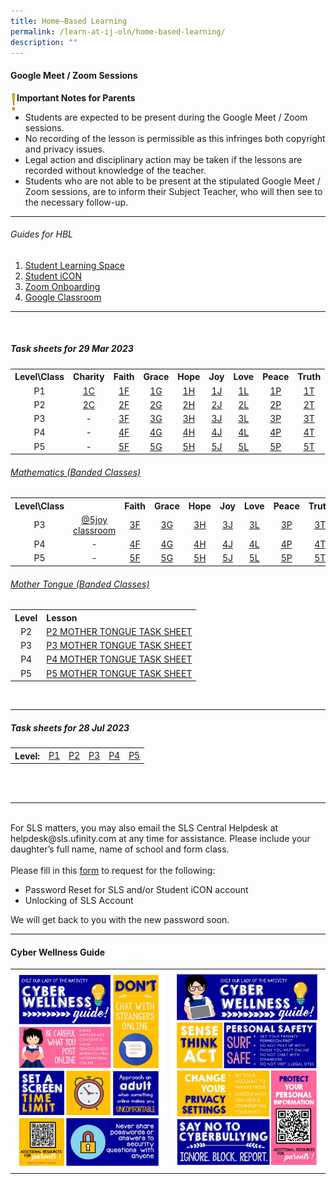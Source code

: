 ```yaml
---
title: Home–Based Learning
permalink: /learn-at-ij-oln/home-based-learning/
description: ""
---
```

<h4><strong>Google Meet / Zoom Sessions</strong></h4>
<img style="width: 2%;" src="/images/emark.gif" align="left">
<p><strong>Important Notes for Parents</strong></p>
<ul>
<li>Students are expected to be present during the Google Meet / Zoom sessions. </li>
<li>No recording of the lesson is permissible as this infringes both copyright and privacy issues. </li>
<li>Legal action and disciplinary action may be taken if the lessons are recorded without knowledge of the teacher. </li>
<li>Students who are not able to be present at the stipulated Google Meet / Zoom sessions, are to inform their Subject Teacher, who will then see to the necessary follow-up.</li>
</ul>
<hr>
<h6>Guides for HBL</h6>
<ol>
<li><a href="/files/Guides/STUDENT LEARNING SPACE.pdf" target="_blank" rel="noopener">Student Learning Space</a></li>
<li><a href="/files/Guides/STUDENT ICON.pdf" target="_blank" rel="noopener">Student iCON</a></li>
<li><a href="/files/Guides/ZOOM ONBOARDING GUIDE.pdf" target="_blank" rel="noopener">Zoom Onboarding</a></li>
	<li><a href="/files/Guides/GOOGLE CLASSROOM.pdf" target="_blank" rel="noopener">Google Classroom</a></li>
</ol>
<hr><br>
<h5>Task sheets for 29 Mar 2023</h5>
<table>
<tbody>
<tr>
<th style="text-align: center;">Level\Class</th>
<th style="text-align: center;">Charity</th>
<th style="text-align: center;">Faith</th>
<th style="text-align: center;">Grace</th>
<th style="text-align: center;">Hope</th>
<th style="text-align: center;">Joy</th>
<th style="text-align: center;">Love</th>
<th style="text-align: center;">Peace</th>
<th style="text-align: center;">Truth</th>
</tr>
<tr>
<td style="text-align: center;">P1</td>
<td style="text-align: center;"><a href="/files/TSheets29Mar/1 CHARITY HBL TASK SHEET.pdf" target="_blank" rel="noopener">1C</a></td>
<td style="text-align: center;"><a href="/files/TSheets29Mar/1 FAITH HBL TASK SHEET.pdf" target="_blank" rel="noopener">1F</a></td>
<td style="text-align: center;"><a href="/files/TSheets29Mar/1 GRACE HBL TASK SHEET.pdf" target="_blank" rel="noopener">1G</a></td>
<td style="text-align: center;"><a href="/files/TSheets29Mar/1 HOPE HBL TASK SHEET.pdf" target="_blank" rel="noopener">1H</a></td>
<td style="text-align: center;"><a href="/files/TSheets29Mar/1 JOY HBL TASK SHEET.pdf" target="_blank" rel="noopener">1J</a></td>
<td style="text-align: center;"><a href="/files/TSheets29Mar/1 LOVE HBL TASK SHEET.pdf" target="_blank" rel="noopener">1L</a></td>
<td style="text-align: center;"><a href="/files/TSheets29Mar/1 PEACE HBL TASK SHEET.pdf" target="_blank" rel="noopener">1P</a></td>
<td style="text-align: center;"><a href="/files/TSheets29Mar/1 TRUTH HBL TASK SHEET.pdf" target="_blank" rel="noopener">1T</a></td>
</tr>
<tr>
<td style="text-align: center;">P2</td>
<td style="text-align: center;"><a href="/files/TSheets29Mar/2 CHARITY HBL TASK SHEET.pdf" target="_blank" rel="noopener">2C</a></td>
<td style="text-align: center;"><a href="/files/TSheets29Mar/2 FAITH HBL TASK SHEET.pdf" target="_blank" rel="noopener">2F</a></td>
<td style="text-align: center;"><a href="/files/TSheets29Mar/2 GRACE HBL TASK SHEET.pdf" target="_blank" rel="noopener">2G</a></td>
<td style="text-align: center;"><a href="/files/TSheets29Mar/2 HOPE HBL TASK SHEET.pdf" target="_blank" rel="noopener">2H</a></td>
<td style="text-align: center;"><a href="/files/TSheets29Mar/2 JOY HBL TASK SHEET.pdf" target="_blank" rel="noopener">2J</a></td>
<td style="text-align: center;"><a href="/files/TSheets29Mar/2 LOVE HBL TASK SHEET.pdf" target="_blank" rel="noopener">2L</a></td>
<td style="text-align: center;"><a href="/files/TSheets29Mar/2 PEACE HBL TASK SHEET.pdf" target="_blank" rel="noopener">2P</a></td>
<td style="text-align: center;"><a href="/files/TSheets29Mar/2 TRUTH HBL TASK SHEET.pdf" target="_blank" rel="noopener">2T</a></td>
</tr>
<tr>
<td style="text-align: center;">P3</td>
<td style="text-align: center;"> - </td>
<td style="text-align: center;"><a href="/files/TSheets29Mar/3 FAITH HBL TASK SHEET.pdf" target="_blank" rel="noopener">3F</a></td>
<td style="text-align: center;"><a href="/files/TSheets29Mar/3 GRACE HBL TASK SHEET.pdf" target="_blank" rel="noopener">3G</a></td>
<td style="text-align: center;"><a href="/files/TSheets29Mar/3 HOPE HBL TASK SHEET.pdf" target="_blank" rel="noopener">3H</a></td>
<td style="text-align: center;"><a href="/files/TSheets29Mar/3 JOY HBL TASK SHEET.pdf" target="_blank" rel="noopener">3J</a></td>
<td style="text-align: center;"><a href="/files/TSheets29Mar/3 LOVE HBL TASK SHEET.pdf" target="_blank" rel="noopener">3L</a></td>
<td style="text-align: center;"><a href="/files/TSheets29Mar/3 PEACE HBL TASK SHEET.pdf" target="_blank" rel="noopener">3P</a></td>
<td style="text-align: center;"><a href="/files/TSheets29Mar/3 TRUTH HBL TASK SHEET.pdf" target="_blank" rel="noopener">3T</a></td>
</tr>
<tr>
<td style="text-align: center;">P4</td>
<td style="text-align: center;"> - </td>
<td style="text-align: center;"><a href="/files/TSheets29Mar/4 FAITH HBL TASK SHEET.pdf" target="_blank" rel="noopener">4F</a></td>
<td style="text-align: center;"><a href="/files/TSheets29Mar/4 GRACE HBL TASK SHEET.pdf" target="_blank" rel="noopener">4G</a></td>
<td style="text-align: center;"><a href="/files/TSheets29Mar/4 HOPE HBL TASK SHEET.pdf" target="_blank" rel="noopener">4H</a></td>
<td style="text-align: center;"><a href="/files/TSheets29Mar/4 JOY HBL TASK SHEET.pdf" target="_blank" rel="noopener">4J</a></td>
<td style="text-align: center;"><a href="/files/TSheets29Mar/4 LOVE HBL TASK SHEET.pdf" target="_blank" rel="noopener">4L</a></td>
<td style="text-align: center;"><a href="/files/TSheets29Mar/4 PEACE HBL TASK SHEET.pdf" target="_blank" rel="noopener">4P</a></td>
<td style="text-align: center;"><a href="/files/TSheets29Mar/4 TRUTH HBL TASK SHEET.pdf" target="_blank" rel="noopener">4T</a></td>
</tr>
<tr>
<td style="text-align: center;">P5</td>
<td style="text-align: center;"> - </td>
<td style="text-align: center;"><a href="/files/TSheets29Mar/P5 FAITH HBL TASK SHEET.pdf" target="_blank" rel="noopener">5F</a></td>
<td style="text-align: center;"><a href="/files/TSheets29Mar/P5 GRACE HBL TASK SHEET.pdf" target="_blank" rel="noopener">5G</a></td>
<td style="text-align: center;"><a href="/files/TSheets29Mar/P5 HOPE HBL TASK SHEET.pdf" target="_blank" rel="noopener">5H</a></td>
<td style="text-align: center;"><a href="/files/TSheets29Mar/P5 JOY HBL TASK SHEET.pdf" target="_blank" rel="noopener">5J</a></td>
<td style="text-align: center;"><a href="/files/TSheets29Mar/P5 LOVE HBL TASK SHEET.pdf" target="_blank" rel="noopener">5L</a></td>
<td style="text-align: center;"><a href="/files/TSheets29Mar/P5 PEACE HBL TASK SHEET.pdf" target="_blank" rel="noopener">5P</a></td>
<td style="text-align: center;"><a href="/files/TSheets29Mar/P5 TRUTH HBL TASK SHEET.pdf" target="_blank" rel="noopener">5T</a></td>
</tr>
</tbody>
</table>
<h6><u>Mathematics (Banded Classes)</u></h6>
<table>
<tbody>
<tr>
<th style="text-align: center;">Level\Class</th>
<th style="text-align: center;"></th>
<th style="text-align: center;">Faith</th>
<th style="text-align: center;">Grace</th>
<th style="text-align: center;">Hope</th>
<th style="text-align: center;">Joy</th>
<th style="text-align: center;">Love</th>
<th style="text-align: center;">Peace</th>
<th style="text-align: center;">Truth</th>
</tr>
	<tr>
<td style="text-align: center;">P3</td>
<td style="text-align: center;"><a href="/files/TSheetsAug/Maths/3 5 joy classroom.pdf" target="_blank" rel="noopener">@5joy classroom</a></td>
<td style="text-align: center;"><a href="/files/TSheets29Mar/3 FAITH HBL TASK SHEET.pdf" target="_blank" rel="noopener">3F</a></td>
<td style="text-align: center;"><a href="/files/TSheets29Mar/3 GRACE HBL TASK SHEET.pdf" target="_blank" rel="noopener">3G</a></td>
<td style="text-align: center;"><a href="/files/TSheets29Mar/3 HOPE HBL TASK SHEET.pdf" target="_blank" rel="noopener">3H</a></td>
<td style="text-align: center;"><a href="/files/TSheets29Mar/3 JOY HBL TASK SHEET.pdf" target="_blank" rel="noopener">3J</a></td>
<td style="text-align: center;"><a href="/files/TSheets29Mar/3 LOVE HBL TASK SHEET.pdf" target="_blank" rel="noopener">3L</a></td>
<td style="text-align: center;"><a href="/files/TSheets29Mar/3 PEACE HBL TASK SHEET.pdf" target="_blank" rel="noopener">3P</a></td>
<td style="text-align: center;"><a href="/files/TSheets29Mar/3 TRUTH HBL TASK SHEET.pdf" target="_blank" rel="noopener">3T</a></td>
</tr>
<tr>
<td style="text-align: center;">P4</td>
<td style="text-align: center;"> - </td>
<td style="text-align: center;"><a href="/files/TSheets29Mar/4 FAITH HBL TASK SHEET.pdf" target="_blank" rel="noopener">4F</a></td>
<td style="text-align: center;"><a href="/files/TSheets29Mar/4 GRACE HBL TASK SHEET.pdf" target="_blank" rel="noopener">4G</a></td>
<td style="text-align: center;"><a href="/files/TSheets29Mar/4 HOPE HBL TASK SHEET.pdf" target="_blank" rel="noopener">4H</a></td>
<td style="text-align: center;"><a href="/files/TSheets29Mar/4 JOY HBL TASK SHEET.pdf" target="_blank" rel="noopener">4J</a></td>
<td style="text-align: center;"><a href="/files/TSheets29Mar/4 LOVE HBL TASK SHEET.pdf" target="_blank" rel="noopener">4L</a></td>
<td style="text-align: center;"><a href="/files/TSheets29Mar/4 PEACE HBL TASK SHEET.pdf" target="_blank" rel="noopener">4P</a></td>
<td style="text-align: center;"><a href="/files/TSheets29Mar/4 TRUTH HBL TASK SHEET.pdf" target="_blank" rel="noopener">4T</a></td>
</tr>
<tr>
<td style="text-align: center;">P5</td>
<td style="text-align: center;"> - </td>
<td style="text-align: center;"><a href="/files/TSheets29Mar/P5 FAITH HBL TASK SHEET.pdf" target="_blank" rel="noopener">5F</a></td>
<td style="text-align: center;"><a href="/files/TSheets29Mar/P5 GRACE HBL TASK SHEET.pdf" target="_blank" rel="noopener">5G</a></td>
<td style="text-align: center;"><a href="/files/TSheets29Mar/P5 HOPE HBL TASK SHEET.pdf" target="_blank" rel="noopener">5H</a></td>
<td style="text-align: center;"><a href="/files/TSheets29Mar/P5 JOY HBL TASK SHEET.pdf" target="_blank" rel="noopener">5J</a></td>
<td style="text-align: center;"><a href="/files/TSheets29Mar/P5 LOVE HBL TASK SHEET.pdf" target="_blank" rel="noopener">5L</a></td>
<td style="text-align: center;"><a href="/files/TSheets29Mar/P5 PEACE HBL TASK SHEET.pdf" target="_blank" rel="noopener">5P</a></td>
<td style="text-align: center;"><a href="/files/TSheets29Mar/P5 TRUTH HBL TASK SHEET.pdf" target="_blank" rel="noopener">5T</a></td>
</tr>
</tbody>
</table>
<h6><u>Mother Tongue (Banded Classes)</u></h6>
<table>
<tbody>
<tr>
<th style="text-align: center;">Level</th>
<th style="text-align: left;">Lesson</th>
</tr>
	<tr>
<td style="text-align: center;">P2</td>
<td style="text-align: left;"><a href="/files/TSheets29Mar/P2 MT HBL TASK SHEET.pdf" target="_blank" rel="noopener">P2 MOTHER TONGUE TASK SHEET</a></td>
</tr>
<tr>
<td style="text-align: center;">P3</td>
<td style="text-align: left;"><a href="/files/TSheets29Mar/P3 MT HBL TASK SHEET.pdf" target="_blank" rel="noopener">P3 MOTHER TONGUE TASK SHEET</a></td>
</tr>
<tr>
<td style="text-align: center;">P4</td>
<td style="text-align: left;"><a href="/files/TSheets29Mar/P4 MT HBL TASK SHEET.pdf" target="_blank" rel="noopener">P4 MOTHER TONGUE TASK SHEET</a></td>
</tr>
<tr>
<td style="text-align: center;">P5</td>
<td style="text-align: left;"><a href="/files/TSheets29Mar/P5 MT HBL TASK SHEET.pdf" target="_blank" rel="noopener">P5 MOTHER TONGUE TASK SHEET</a></td>
</tr>
</tbody>
</table>
<br>
<hr>

<h5>Task sheets for 28 Jul 2023</h5>
<table>
<tbody>
<tr>
<th style="text-align: center;">Level:</th>
<td style="text-align: center;"><a href="/files/TaskSheets28072023/p1 hbl sheet.pdf" target="_blank" rel="noopener">P1</a></td>
<td style="text-align: center;"><a href="/files/TaskSheets28072023/p2 hbl sheet.pdf" target="_blank" rel="noopener">P2</a></td>
<td style="text-align: center;"><a href="/files/TaskSheets28072023/p3 hbl sheet.pdf" target="_blank" rel="noopener">P3</a></td>
<td style="text-align: center;"><a href="/files/TaskSheets28072023/p4 hbl sheet.pdf" target="_blank" rel="noopener">P4</a></td>
<td style="text-align: center;"><a href="/files/TaskSheets28072023/p5 hbl sheet.pdf" target="_blank" rel="noopener">P5</a></td>
</tr>
</tbody>
</table>



<br><br>
<hr>
<br>
For SLS matters, you may also email the SLS Central Helpdesk at helpdesk@sls.ufinity.com at any time for assistance. Please include your daughter’s full name, name of school and form class.
<br><br>
Please fill in this&nbsp;<a href="https://go.gov.sg/chijolnpasswordreset" target="_blank" rel="noopener">form</a>&nbsp;to request for the following:

<ul>
<li>Password Reset for SLS and/or Student iCON account</li>
<li>Unlocking of SLS Account</li>
</ul>
<p>We will get back to you with the new password soon.</p>
<hr>
<h4><strong>Cyber Wellness Guide</strong></h4>
<table style="border-collapse: collapse; width: 100%;" border="0">
<tbody>
<tr>
<td style="width: 50%;"><img src="/images/home2.jpg"></td>
<td style="width: 50%;"><img src="/images/home3.jpg"></td>
</tr>
</tbody>
</table>